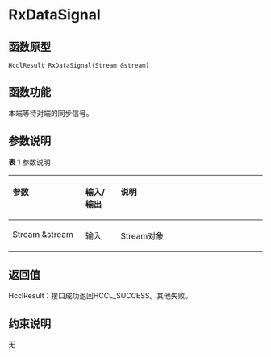 # RxDataSignal 

## 函数原型<a name="zh-cn_topic_0000001956618561_section6762mcpsimp"></a>

```
HcclResult RxDataSignal(Stream &stream)
```

## 函数功能<a name="zh-cn_topic_0000001956618561_section6765mcpsimp"></a>

本端等待对端的同步信号。

## 参数说明<a name="zh-cn_topic_0000001956618561_section6768mcpsimp"></a>

**表 1**  参数说明

<a name="zh-cn_topic_0000001956618561_table6770mcpsimp"></a>
<table><thead align="left"><tr id="zh-cn_topic_0000001956618561_row6777mcpsimp"><th class="cellrowborder" valign="top" width="28.71%" id="mcps1.2.4.1.1"><p id="zh-cn_topic_0000001956618561_p6779mcpsimp"><a name="zh-cn_topic_0000001956618561_p6779mcpsimp"></a><a name="zh-cn_topic_0000001956618561_p6779mcpsimp"></a>参数</p>
</th>
<th class="cellrowborder" valign="top" width="13.86%" id="mcps1.2.4.1.2"><p id="zh-cn_topic_0000001956618561_p6781mcpsimp"><a name="zh-cn_topic_0000001956618561_p6781mcpsimp"></a><a name="zh-cn_topic_0000001956618561_p6781mcpsimp"></a>输入/输出</p>
</th>
<th class="cellrowborder" valign="top" width="57.43000000000001%" id="mcps1.2.4.1.3"><p id="zh-cn_topic_0000001956618561_p6783mcpsimp"><a name="zh-cn_topic_0000001956618561_p6783mcpsimp"></a><a name="zh-cn_topic_0000001956618561_p6783mcpsimp"></a>说明</p>
</th>
</tr>
</thead>
<tbody><tr id="zh-cn_topic_0000001956618561_row6785mcpsimp"><td class="cellrowborder" valign="top" width="28.71%" headers="mcps1.2.4.1.1 "><p id="zh-cn_topic_0000001956618561_p6787mcpsimp"><a name="zh-cn_topic_0000001956618561_p6787mcpsimp"></a><a name="zh-cn_topic_0000001956618561_p6787mcpsimp"></a>Stream &amp;stream</p>
</td>
<td class="cellrowborder" valign="top" width="13.86%" headers="mcps1.2.4.1.2 "><p id="zh-cn_topic_0000001956618561_p6789mcpsimp"><a name="zh-cn_topic_0000001956618561_p6789mcpsimp"></a><a name="zh-cn_topic_0000001956618561_p6789mcpsimp"></a>输入</p>
</td>
<td class="cellrowborder" valign="top" width="57.43000000000001%" headers="mcps1.2.4.1.3 "><p id="zh-cn_topic_0000001956618561_p6791mcpsimp"><a name="zh-cn_topic_0000001956618561_p6791mcpsimp"></a><a name="zh-cn_topic_0000001956618561_p6791mcpsimp"></a>Stream对象</p>
</td>
</tr>
</tbody>
</table>

## 返回值<a name="zh-cn_topic_0000001956618561_section6792mcpsimp"></a>

HcclResult：接口成功返回HCCL\_SUCCESS。其他失败。

## 约束说明<a name="zh-cn_topic_0000001956618561_section6795mcpsimp"></a>

无

